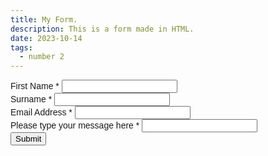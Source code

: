 ```yaml
---
title: My Form.
description: This is a form made in HTML.
date: 2023-10-14
tags:
  - number 2
---
```

<style>
  message {
    width: 200px;
    height: 60px;
  }
  label {
  font-family:Helvetica;
  color: primary;
  }
</style>
<form action='#'>
    <label for="firstname">First Name *</label>
    <input type="text" id="firstname" name="firstname" required> <br>
    <label for='surname'>Surname *</label> 
    <input type='text' id='surname' name='surname' required> <br>
    <label for="email">Email Address *</label>
    <input type="email" id="email" name="email" required> <br>
    <label for='message'>Please type your message here *</label>
    <input type='text' id='message' name='message' required> <br>
    <input type='submit' value='Submit'>
</form>
